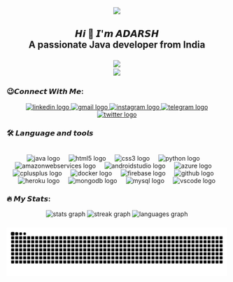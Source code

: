 
<div align="center">
  <img width="70%" src="https://camo.githubusercontent.com/20066392612d924444583d7d18022b84ed19ca34a419267b3dcc796d488c1c9e/68747470733a2f2f7777772e626f786672657368746563682e636f2e7a612f736974657061642d646174612f75706c6f6164732f2f323032312f30362f3563666531345f33303937376361356634643034636332613839373761393830626166313961395f6d76322e676966"  />
</div>


<h2 align="center">𝙃𝙞 👋 𝙄'𝙢 𝘼𝘿𝘼𝙍𝙎𝙃 <br>   A passionate Java developer from India</h2>

###

<div align="center">
  <img height="250" src="https://user-images.githubusercontent.com/74038190/212749171-b84692a8-2b04-4e3b-93ca-ac14705da224.gif"  />
</div>
<div align="center">
  <img src="https://profile-counter.glitch.me/xadarsh/count.svg?"  />
</div>

###
<h3 align="left">😉𝘾𝙤𝙣𝙣𝙚𝙘𝙩 𝙒𝙞𝙩𝙝 𝙈𝙚:</h3>
<div align="center">
    <a href="https://www.linkedin.com/in/xadarsh" target="_blank">
    <img src="https://raw.githubusercontent.com/maurodesouza/profile-readme-generator/master/src/assets/icons/social/linkedin/default.svg" width="74" height="35" alt="linkedin logo"  />
  </a>
    <a href="mailto:adarshmaurya541@gmail.com" target="_blank">
    <img src="https://raw.githubusercontent.com/maurodesouza/profile-readme-generator/master/src/assets/icons/social/gmail/default.svg" width="74" height="35" alt="gmail logo"  />
  </a>
  <a href="https://www.instagram.com/xadarsh_x" target="_blank">
    <img src="https://raw.githubusercontent.com/maurodesouza/profile-readme-generator/master/src/assets/icons/social/instagram/default.svg" width="74" height="35" alt="instagram logo"  />
  </a>
  <a href="https://t.me/xadarsh_x" target="_blank">
    <img src="https://raw.githubusercontent.com/maurodesouza/profile-readme-generator/master/src/assets/icons/social/telegram/default.svg" width="74" height="35" alt="telegram logo"  />
  </a>
  <a href="https://twitter.com/@xadarsh_x" target="_blank">
    <img src="https://raw.githubusercontent.com/maurodesouza/profile-readme-generator/master/src/assets/icons/social/twitter/default.svg" width="74" height="35" alt="twitter logo"  />
  </a>
</div>

###
<h3 align="left">🛠 𝙇𝙖𝙣𝙜𝙪𝙖𝙜𝙚 𝙖𝙣𝙙 𝙩𝙤𝙤𝙡𝙨</h3>
<br>

<div align="center">
  <img src="https://cdn.jsdelivr.net/gh/devicons/devicon/icons/java/java-original.svg" height="44" alt="java logo"  />
  <img width="12" />
  <img src="https://cdn.jsdelivr.net/gh/devicons/devicon/icons/html5/html5-original.svg" height="44" alt="html5 logo"  />
  <img width="12" />
  <img src="https://cdn.jsdelivr.net/gh/devicons/devicon/icons/css3/css3-original.svg" height="44" alt="css3 logo"  />
  <img width="12" />
  <img src="https://cdn.jsdelivr.net/gh/devicons/devicon/icons/python/python-original.svg" height="44" alt="python logo"  />
  <img width="12" />
  <img src="https://cdn.jsdelivr.net/gh/devicons/devicon/icons/amazonwebservices/amazonwebservices-line-wordmark.svg" height="44" alt="amazonwebservices logo"  />
  <img width="12" />
  <img src="https://cdn.jsdelivr.net/gh/devicons/devicon/icons/androidstudio/androidstudio-original.svg" height="44" alt="androidstudio logo"  />
  <img width="12" />
  <img src="https://cdn.jsdelivr.net/gh/devicons/devicon/icons/azure/azure-original.svg" height="44" alt="azure logo"  />
  <img width="12" />
  <img src="https://cdn.jsdelivr.net/gh/devicons/devicon/icons/cplusplus/cplusplus-original.svg" height="44" alt="cplusplus logo"  />
  <img width="12" />
  <img src="https://cdn.jsdelivr.net/gh/devicons/devicon/icons/docker/docker-original.svg" height="44" alt="docker logo"  />
  <img width="12" />
  <img src="https://cdn.jsdelivr.net/gh/devicons/devicon/icons/firebase/firebase-plain.svg" height="44" alt="firebase logo"  />
  <img width="12" />
  <img src="https://cdn.jsdelivr.net/gh/devicons/devicon/icons/github/github-original.svg" height="44" alt="github logo"  />
  <img width="12" />
  <img src="https://cdn.jsdelivr.net/gh/devicons/devicon/icons/heroku/heroku-original.svg" height="44" alt="heroku logo"  />
  <img width="12" />
  <img src="https://cdn.jsdelivr.net/gh/devicons/devicon/icons/mongodb/mongodb-original.svg" height="44" alt="mongodb logo"  />
  <img width="12" />
  <img src="https://cdn.jsdelivr.net/gh/devicons/devicon/icons/mysql/mysql-original.svg" height="44" alt="mysql logo"  />
  <img width="12" />
  <img src="https://cdn.jsdelivr.net/gh/devicons/devicon/icons/vscode/vscode-original.svg" height="44" alt="vscode logo"  />
</div>

###


<h3 align="left">🔥   𝙈𝙮 𝙎𝙩𝙖𝙩𝙨:</h3>
<div align="center">
  <img src="https://github-readme-stats.vercel.app/api?username=xadarsh&hide_title=false&hide_rank=false&show_icons=true&include_all_commits=true&count_private=true&disable_animations=false&theme=dracula&locale=en&hide_border=false" height="150" alt="stats graph"  />
  <img src="https://streak-stats.demolab.com?user=xadarsh&locale=en&mode=daily&theme=dracula&hide_border=false&border_radius=5" height="150" alt="streak graph"  />
  <img src="https://github-readme-stats.vercel.app/api/top-langs?username=xadarsh&locale=en&hide_title=false&layout=compact&card_width=320&langs_count=5&theme=dracula&hide_border=false" height="150" alt="languages graph"  />
</div>

###
<picture>
  <source media="(prefers-color-scheme: dark)" srcset="https://raw.githubusercontent.com/adarshmaurya541/adarshmaurya541/output/github-snake-dark.svg" />
  <source media="(prefers-color-scheme: light)" srcset="https://raw.githubusercontent.com/adarshmaurya541/adarshmaurya541/output/github-snake.svg" />
  <img alt="github-snake" src="https://raw.githubusercontent.com/adarshmaurya541/adarshmaurya541/output/github-snake.svg" />
</picture>

###
